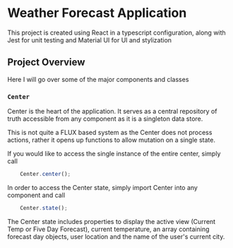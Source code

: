 # Weather Forecast Application

This project is created using React in a typescript configuration, along with Jest for unit testing and Material UI for UI and stylization

## Project Overview

Here I will go over some of the major components and classes

### `Center`

Center is the heart of the application.  It serves as a central repository of truth accessible from any component as it is a singleton data store.  

This is not quite a FLUX based system as the Center does not process actions, rather it opens up functions to allow mutation on a single state.

If you would like to access the single instance of the entire center, simply call

```typescript
    Center.center();
```

In order to access the Center state, simply import Center into any component and call 

```typescript
    Center.state();
```

The Center state includes properties to display the active view (Current Temp or Five Day Forecast), current temperature, an array containing forecast day objects, user location and the name of the user's current city.